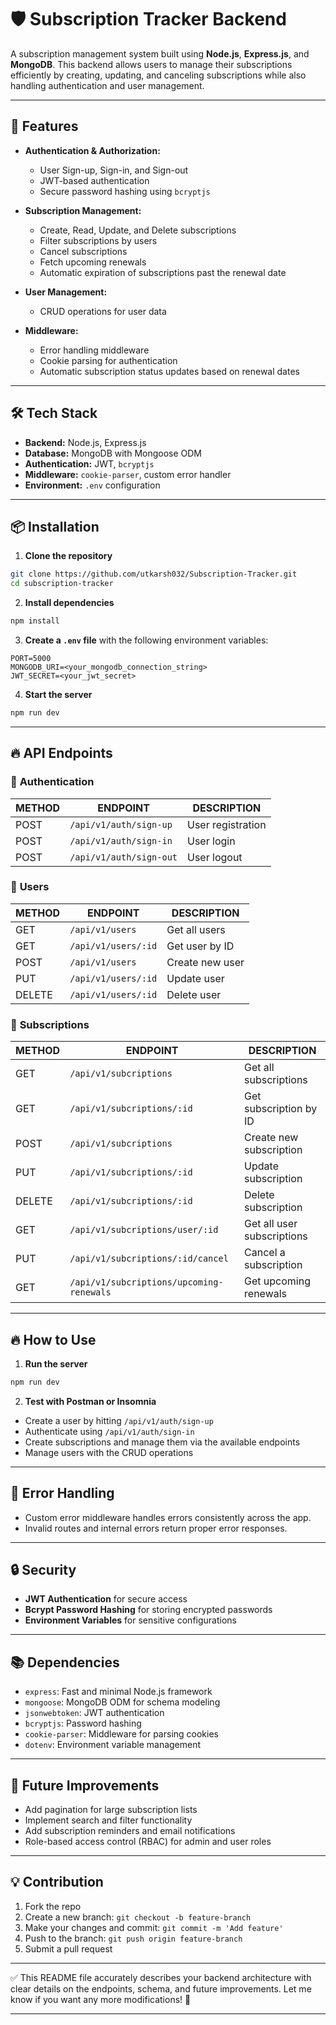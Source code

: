 

# 🛡️ Subscription Tracker Backend

A subscription management system built using **Node.js**, **Express.js**, and **MongoDB**. This backend allows users to manage their subscriptions efficiently by creating, updating, and canceling subscriptions while also handling authentication and user management.

---

## 🚀 Features

- **Authentication & Authorization:**
  - User Sign-up, Sign-in, and Sign-out
  - JWT-based authentication
  - Secure password hashing using `bcryptjs`

- **Subscription Management:**
  - Create, Read, Update, and Delete subscriptions
  - Filter subscriptions by users
  - Cancel subscriptions
  - Fetch upcoming renewals
  - Automatic expiration of subscriptions past the renewal date

- **User Management:**
  - CRUD operations for user data

- **Middleware:**
  - Error handling middleware
  - Cookie parsing for authentication
  - Automatic subscription status updates based on renewal dates

---

## 🛠️ Tech Stack

- **Backend:** Node.js, Express.js
- **Database:** MongoDB with Mongoose ODM
- **Authentication:** JWT, `bcryptjs`
- **Middleware:** `cookie-parser`, custom error handler
- **Environment:** `.env` configuration

---

## 📦 Installation

1. **Clone the repository**
```bash
git clone https://github.com/utkarsh032/Subscription-Tracker.git
cd subscription-tracker
```

2. **Install dependencies**
```bash
npm install
```

3. **Create a `.env` file** with the following environment variables:
```env
PORT=5000
MONGODB_URI=<your_mongodb_connection_string>
JWT_SECRET=<your_jwt_secret>
```

4. **Start the server**
```bash
npm run dev
```

---

## 🔥 API Endpoints

### 📌 **Authentication**
| METHOD | ENDPOINT           | DESCRIPTION          |
|--------|---------------------|-----------------------|
| POST   | `/api/v1/auth/sign-up`   | User registration    |
| POST   | `/api/v1/auth/sign-in`   | User login           |
| POST   | `/api/v1/auth/sign-out`  | User logout          |

### 📌 **Users**
| METHOD | ENDPOINT           | DESCRIPTION                |
|--------|---------------------|----------------------------|
| GET    | `/api/v1/users`         | Get all users              |
| GET    | `/api/v1/users/:id`     | Get user by ID             |
| POST   | `/api/v1/users`         | Create new user            |
| PUT    | `/api/v1/users/:id`     | Update user                |
| DELETE | `/api/v1/users/:id`     | Delete user                |

### 📌 **Subscriptions**
| METHOD | ENDPOINT                     | DESCRIPTION                       |
|--------|-------------------------------|-----------------------------------|
| GET    | `/api/v1/subcriptions`       | Get all subscriptions             |
| GET    | `/api/v1/subcriptions/:id`   | Get subscription by ID            |
| POST   | `/api/v1/subcriptions`       | Create new subscription           |
| PUT    | `/api/v1/subcriptions/:id`   | Update subscription               |
| DELETE | `/api/v1/subcriptions/:id`   | Delete subscription               |
| GET    | `/api/v1/subcriptions/user/:id` | Get all user subscriptions        |
| PUT    | `/api/v1/subcriptions/:id/cancel` | Cancel a subscription             |
| GET    | `/api/v1/subcriptions/upcoming-renewals` | Get upcoming renewals         |

---

## 🔥 How to Use

1. **Run the server**
```bash
npm run dev
```

2. **Test with Postman or Insomnia**
- Create a user by hitting `/api/v1/auth/sign-up`
- Authenticate using `/api/v1/auth/sign-in`
- Create subscriptions and manage them via the available endpoints
- Manage users with the CRUD operations

---

## 🚦 Error Handling

- Custom error middleware handles errors consistently across the app.
- Invalid routes and internal errors return proper error responses.

---

## 🔒 Security

- **JWT Authentication** for secure access
- **Bcrypt Password Hashing** for storing encrypted passwords
- **Environment Variables** for sensitive configurations

---

## 📚 Dependencies

- `express`: Fast and minimal Node.js framework
- `mongoose`: MongoDB ODM for schema modeling
- `jsonwebtoken`: JWT authentication
- `bcryptjs`: Password hashing
- `cookie-parser`: Middleware for parsing cookies
- `dotenv`: Environment variable management

---

## 🎯 Future Improvements

- Add pagination for large subscription lists
- Implement search and filter functionality
- Add subscription reminders and email notifications
- Role-based access control (RBAC) for admin and user roles

---

## 💡 Contribution

1. Fork the repo
2. Create a new branch: `git checkout -b feature-branch`
3. Make your changes and commit: `git commit -m 'Add feature'`
4. Push to the branch: `git push origin feature-branch`
5. Submit a pull request
---

✅ This README file accurately describes your backend architecture with clear details on the endpoints, schema, and future improvements. Let me know if you want any more modifications! 🚀

---

